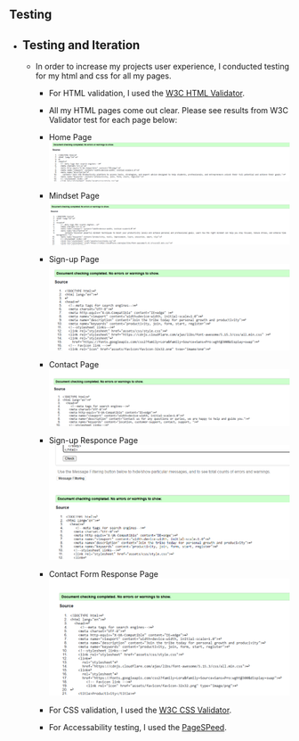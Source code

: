 ## Testing

- ## Testing and Iteration

  - In order to increase my projects user experience, I conducted testing for my html and css for all my pages.

    - For HTML validation, I used the [W3C HTML Validator](https://validator.w3.org/).

    - All my HTML pages come out clear. Please see results from W3C Validator test for each page below:

    * Home Page
    ![W3C Validator test result](assets\readme-images\indexhtmlvalidator.png)

    * Mindset Page
    ![W3C Validator test result](assets\readme-images\mindsethtmlvalidator.png)

    * Sign-up Page
    ![W3C Validator test result](assets\readme-images\signhtmlvalidator.png)

    * Contact Page
    ![W3C Validator test result](assets\readme-images\contacthtmlvalidator.png)

    * Sign-up Responce Page
    ![W3C Validator test result](assets\readme-images\formresponcehtmlvalidator.png)

    * Contact Form Response Page
    ![W3C Validator test result](assets\readme-images\contactresponcehtmlvalidator.png)











    - For CSS validation, I used the [W3C CSS Validator](https://jigsaw.w3.org/css-validator/).




    - For Accessability testing, I used the [PageSPeed](https://pagespeed.web.dev/).
